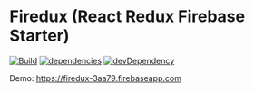 # Firedux (React Redux Firebase Starter)

[![Build](https://travis-ci.org/raycent/Firedux.svg?branch=master)](https://travis-ci.org/raycent/Firedux) [![dependencies](https://david-dm.org/raycent/Firedux.svg)](https://david-dm.org/raycent/Firedux) [![devDependency](https://david-dm.org/raycent/Firedux/dev-status.svg)](https://david-dm.org/raycent/Firedux?type=dev)

Demo: https://firedux-3aa79.firebaseapp.com
